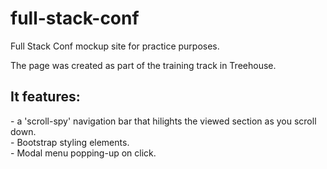 # full-stack-conf
Full Stack Conf mockup site for practice purposes.

The page was created as part of the training track in Treehouse.

<h2>It features:</h2>
  - a 'scroll-spy' navigation bar that hilights the viewed section as you scroll down.<br>
  - Bootstrap styling elements.<br>
  - Modal menu popping-up on click.
  
